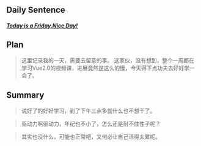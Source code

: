 ## **Daily Sentence**
#### <u>*Today is a Friday,Nice Day!*</u>

## **Plan**
>这里记录我的一天，需要去留意的事。
> 这家伙，没有想到，整个一周都在学习Vue2.0的视频课，进展竟然是这么的慢，今天得下点功夫去好好学一会了。

## **Summary**
> 说好了的好好学习，到了下午三点多就什么也不想干了。

> 驱动力啊驱动力，年纪也不小了，怎么还是耐不住性子呢？

> 其实也没什么，可能也正常吧，又何必让自己活得太累呢。
